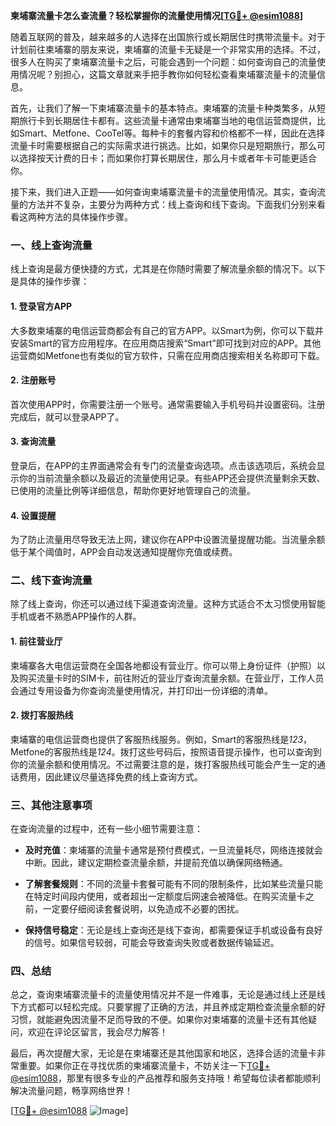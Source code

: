 **柬埔寨流量卡怎么查流量？轻松掌握你的流量使用情况[[TG💪+ @esim1088](https://t.me/s/esim1088)]**

随着互联网的普及，越来越多的人选择在出国旅行或长期居住时携带流量卡。对于计划前往柬埔寨的朋友来说，柬埔寨的流量卡无疑是一个非常实用的选择。不过，很多人在购买了柬埔寨流量卡之后，可能会遇到一个问题：如何查询自己的流量使用情况呢？别担心，这篇文章就来手把手教你如何轻松查看柬埔寨流量卡的流量信息。

首先，让我们了解一下柬埔寨流量卡的基本特点。柬埔寨的流量卡种类繁多，从短期旅行卡到长期居住卡都有。这些流量卡通常由柬埔寨当地的电信运营商提供，比如Smart、Metfone、CooTel等。每种卡的套餐内容和价格都不一样，因此在选择流量卡时需要根据自己的实际需求进行挑选。比如，如果你只是短期旅行，那么可以选择按天计费的日卡；而如果你打算长期居住，那么月卡或者年卡可能更适合你。

接下来，我们进入正题——如何查询柬埔寨流量卡的流量使用情况。其实，查询流量的方法并不复杂，主要分为两种方式：线上查询和线下查询。下面我们分别来看看这两种方法的具体操作步骤。

### **一、线上查询流量**
线上查询是最方便快捷的方式，尤其是在你随时需要了解流量余额的情况下。以下是具体的操作步骤：

#### **1. 登录官方APP**
大多数柬埔寨的电信运营商都会有自己的官方APP。以Smart为例，你可以下载并安装Smart的官方应用程序。在应用商店搜索“Smart”即可找到对应的APP。其他运营商如Metfone也有类似的官方软件，只需在应用商店搜索相关名称即可下载。

#### **2. 注册账号**
首次使用APP时，你需要注册一个账号。通常需要输入手机号码并设置密码。注册完成后，就可以登录APP了。

#### **3. 查询流量**
登录后，在APP的主界面通常会有专门的流量查询选项。点击该选项后，系统会显示你的当前流量余额以及最近的流量使用记录。有些APP还会提供流量剩余天数、已使用的流量比例等详细信息，帮助你更好地管理自己的流量。

#### **4. 设置提醒**
为了防止流量用尽导致无法上网，建议你在APP中设置流量提醒功能。当流量余额低于某个阈值时，APP会自动发送通知提醒你充值或续费。

### **二、线下查询流量**
除了线上查询，你还可以通过线下渠道查询流量。这种方式适合不太习惯使用智能手机或者不熟悉APP操作的人群。

#### **1. 前往营业厅**
柬埔寨各大电信运营商在全国各地都设有营业厅。你可以带上身份证件（护照）以及购买流量卡时的SIM卡，前往附近的营业厅查询流量余额。在营业厅，工作人员会通过专用设备为你查询流量使用情况，并打印出一份详细的清单。

#### **2. 拨打客服热线**
柬埔寨的电信运营商也提供了客服热线服务。例如，Smart的客服热线是*123*，Metfone的客服热线是*124*。拨打这些号码后，按照语音提示操作，也可以查询到你的流量余额和使用情况。不过需要注意的是，拨打客服热线可能会产生一定的通话费用，因此建议尽量选择免费的线上查询方式。

### **三、其他注意事项**
在查询流量的过程中，还有一些小细节需要注意：

- **及时充值**：柬埔寨的流量卡通常是预付费模式，一旦流量耗尽，网络连接就会中断。因此，建议定期检查流量余额，并提前充值以确保网络畅通。
  
- **了解套餐规则**：不同的流量卡套餐可能有不同的限制条件，比如某些流量只能在特定时间段内使用，或者超出一定额度后网速会被降低。在购买流量卡之前，一定要仔细阅读套餐说明，以免造成不必要的困扰。

- **保持信号稳定**：无论是线上查询还是线下查询，都需要保证手机或设备有良好的信号。如果信号较弱，可能会导致查询失败或者数据传输延迟。

### **四、总结**
总之，查询柬埔寨流量卡的流量使用情况并不是一件难事，无论是通过线上还是线下方式都可以轻松完成。只要掌握了正确的方法，并且养成定期检查流量余额的好习惯，就能避免因流量不足而导致的不便。如果你对柬埔寨的流量卡还有其他疑问，欢迎在评论区留言，我会尽力解答！

最后，再次提醒大家，无论是在柬埔寨还是其他国家和地区，选择合适的流量卡非常重要。如果你正在寻找优质的柬埔寨流量卡，不妨关注一下[TG💪+ @esim1088](https://t.me/s/esim1088)，那里有很多专业的产品推荐和服务支持哦！希望每位读者都能顺利解决流量问题，畅享网络世界！

[[TG💪+ @esim1088](https://t.me/s/esim1088) ![Image](https://i.postimg.cc/4NQfJmqS/Snipaste-2025-05-13-00-14-12.png)]